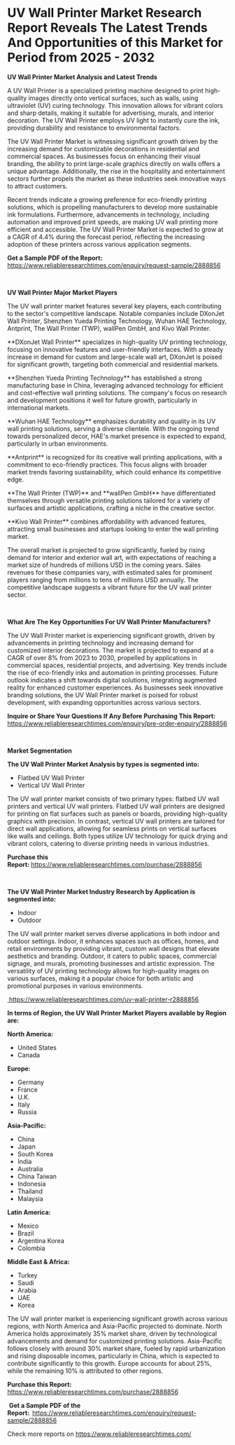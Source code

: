 <p><h1>UV Wall Printer Market Research Report Reveals The Latest Trends And Opportunities of this Market for Period from 2025 - 2032</h1></p><p><strong>UV Wall Printer Market Analysis and Latest Trends</strong></p>
<p><p>A UV Wall Printer is a specialized printing machine designed to print high-quality images directly onto vertical surfaces, such as walls, using ultraviolet (UV) curing technology. This innovation allows for vibrant colors and sharp details, making it suitable for advertising, murals, and interior decoration. The UV Wall Printer employs UV light to instantly cure the ink, providing durability and resistance to environmental factors.</p><p>The UV Wall Printer Market is witnessing significant growth driven by the increasing demand for customizable decorations in residential and commercial spaces. As businesses focus on enhancing their visual branding, the ability to print large-scale graphics directly on walls offers a unique advantage. Additionally, the rise in the hospitality and entertainment sectors further propels the market as these industries seek innovative ways to attract customers.</p><p>Recent trends indicate a growing preference for eco-friendly printing solutions, which is propelling manufacturers to develop more sustainable ink formulations. Furthermore, advancements in technology, including automation and improved print speeds, are making UV wall printing more efficient and accessible. The UV Wall Printer Market is expected to grow at a CAGR of 4.4% during the forecast period, reflecting the increasing adoption of these printers across various application segments.</p></p>
<p><strong>Get a Sample PDF of the Report:&nbsp;</strong> <a href="https://www.reliableresearchtimes.com/enquiry/request-sample/2888856?utm_campaign=3184&utm_medium=2&utm_source=Github&utm_content=ia&utm_term=14032025&utm_id=uv-wall-printer">https://www.reliableresearchtimes.com/enquiry/request-sample/2888856</a></p>
<p>&nbsp;</p>
<p><strong>UV Wall Printer Major Market Players</strong></p>
<p><p>The UV wall printer market features several key players, each contributing to the sector's competitive landscape. Notable companies include DXonJet Wall Printer, Shenzhen Yueda Printing Technology, Wuhan HAE Technology, Antprint, The Wall Printer (TWP), wallPen GmbH, and Kivo Wall Printer.</p><p>**DXonJet Wall Printer** specializes in high-quality UV printing technology, focusing on innovative features and user-friendly interfaces. With a steady increase in demand for custom and large-scale wall art, DXonJet is poised for significant growth, targeting both commercial and residential markets.</p><p>**Shenzhen Yueda Printing Technology** has established a strong manufacturing base in China, leveraging advanced technology for efficient and cost-effective wall printing solutions. The company's focus on research and development positions it well for future growth, particularly in international markets.</p><p>**Wuhan HAE Technology** emphasizes durability and quality in its UV wall printing solutions, serving a diverse clientele. With the ongoing trend towards personalized decor, HAE's market presence is expected to expand, particularly in urban environments.</p><p>**Antprint** is recognized for its creative wall printing applications, with a commitment to eco-friendly practices. This focus aligns with broader market trends favoring sustainability, which could enhance its competitive edge.</p><p>**The Wall Printer (TWP)** and **wallPen GmbH** have differentiated themselves through versatile printing solutions tailored for a variety of surfaces and artistic applications, crafting a niche in the creative sector.</p><p>**Kivo Wall Printer** combines affordability with advanced features, attracting small businesses and startups looking to enter the wall printing market. </p><p>The overall market is projected to grow significantly, fueled by rising demand for interior and exterior wall art, with expectations of reaching a market size of hundreds of millions USD in the coming years. Sales revenues for these companies vary, with estimated sales for prominent players ranging from millions to tens of millions USD annually. The competitive landscape suggests a vibrant future for the UV wall printer sector.</p></p>
<p>&nbsp;</p>
<p><strong>What Are The Key Opportunities For UV Wall Printer Manufacturers?</strong></p>
<p><p>The UV Wall Printer market is experiencing significant growth, driven by advancements in printing technology and increasing demand for customized interior decorations. The market is projected to expand at a CAGR of over 8% from 2023 to 2030, propelled by applications in commercial spaces, residential projects, and advertising. Key trends include the rise of eco-friendly inks and automation in printing processes. Future outlook indicates a shift towards digital solutions, integrating augmented reality for enhanced customer experiences. As businesses seek innovative branding solutions, the UV Wall Printer market is poised for robust development, with expanding opportunities across various sectors.</p></p>
<p><strong>Inquire or Share Your Questions If Any Before Purchasing This Report:</strong> <a href="https://www.reliableresearchtimes.com/enquiry/pre-order-enquiry/2888856?utm_campaign=3184&utm_medium=2&utm_source=Github&utm_content=ia&utm_term=14032025&utm_id=uv-wall-printer">https://www.reliableresearchtimes.com/enquiry/pre-order-enquiry/2888856</a></p>
<p>&nbsp;</p>
<p><strong>Market Segmentation</strong></p>
<p><strong>The UV Wall Printer Market Analysis by types is segmented into:</strong></p>
<p><ul><li>Flatbed UV Wall Printer</li><li>Vertical UV Wall Printer</li></ul></p>
<p><p>The UV wall printer market consists of two primary types: flatbed UV wall printers and vertical UV wall printers. Flatbed UV wall printers are designed for printing on flat surfaces such as panels or boards, providing high-quality graphics with precision. In contrast, vertical UV wall printers are tailored for direct wall applications, allowing for seamless prints on vertical surfaces like walls and ceilings. Both types utilize UV technology for quick drying and vibrant colors, catering to diverse printing needs in various industries.</p></p>
<p><strong>Purchase this Report:&nbsp;</strong><a href="https://www.reliableresearchtimes.com/purchase/2888856?utm_campaign=3184&utm_medium=2&utm_source=Github&utm_content=ia&utm_term=14032025&utm_id=uv-wall-printer">https://www.reliableresearchtimes.com/purchase/2888856</a></p>
<p>&nbsp;</p>
<p><strong>The UV Wall Printer Market Industry Research by Application is segmented into:</strong></p>
<p><ul><li>Indoor</li><li>Outdoor</li></ul></p>
<p><p>The UV wall printer market serves diverse applications in both indoor and outdoor settings. Indoor, it enhances spaces such as offices, homes, and retail environments by providing vibrant, custom wall designs that elevate aesthetics and branding. Outdoor, it caters to public spaces, commercial signage, and murals, promoting businesses and artistic expression. The versatility of UV printing technology allows for high-quality images on various surfaces, making it a popular choice for both artistic and promotional purposes in various environments.</p></p>
<p><a href="https://www.reliableresearchtimes.com/uv-wall-printer-r2888856?utm_campaign=3184&utm_medium=2&utm_source=Github&utm_content=ia&utm_term=14032025&utm_id=uv-wall-printer">&nbsp;https://www.reliableresearchtimes.com/uv-wall-printer-r2888856</a></p>
<p><strong>In terms of Region, the UV Wall Printer Market Players available by Region are:</strong></p>
<p>
    <p> <strong> North America: </strong>
        <ul>
            <li>United States</li>
            <li>Canada</li>
        </ul>
        </p> 
    <p> <strong> Europe: </strong>
        <ul>
            <li>Germany</li>
            <li>France</li>
            <li>U.K.</li>
            <li>Italy</li>
            <li>Russia</li>
        </ul>
        </p> 
    <p> <strong> Asia-Pacific: </strong>
        <ul>
            <li>China</li>
            <li>Japan</li>
            <li>South Korea</li>
            <li>India</li>
            <li>Australia</li>
            <li>China Taiwan</li>
            <li>Indonesia</li>
            <li>Thailand</li>
            <li>Malaysia</li>
        </ul>
        </p> 
    <p> <strong> Latin America: </strong>
        <ul>
            <li>Mexico</li>
            <li>Brazil</li>
            <li>Argentina Korea</li>
            <li>Colombia</li>
        </ul>
        </p> 
    <p> <strong> Middle East & Africa: </strong>
        <ul>
            <li>Turkey</li>
            <li>Saudi</li>
            <li>Arabia</li>
            <li>UAE</li>
            <li>Korea</li>
        </ul>
    </p>
    </p>
<p><p>The UV wall printer market is experiencing significant growth across various regions, with North America and Asia-Pacific projected to dominate. North America holds approximately 35% market share, driven by technological advancements and demand for customized printing solutions. Asia-Pacific follows closely with around 30% market share, fueled by rapid urbanization and rising disposable incomes, particularly in China, which is expected to contribute significantly to this growth. Europe accounts for about 25%, while the remaining 10% is attributed to other regions.</p></p>
<p><strong>Purchase this Report: </strong><a href="https://www.reliableresearchtimes.com/purchase/2888856?utm_campaign=3184&utm_medium=2&utm_source=Github&utm_content=ia&utm_term=14032025&utm_id=uv-wall-printer">https://www.reliableresearchtimes.com/purchase/2888856</a></p>
<p>&nbsp;<strong>Get a Sample PDF of the Report:&nbsp;&nbsp;</strong><a href="https://www.reliableresearchtimes.com/enquiry/request-sample/2888856?utm_campaign=3184&utm_medium=2&utm_source=Github&utm_content=ia&utm_term=14032025&utm_id=uv-wall-printer">https://www.reliableresearchtimes.com/enquiry/request-sample/2888856</a></p>
<p><strong></strong></p>
<p>Check more reports on <a href="https://www.reliableresearchtimes.com/?utm_campaign=3184&utm_medium=2&utm_source=Github&utm_content=ia&utm_term=14032025&utm_id=uv-wall-printer">https://www.reliableresearchtimes.com/</a></p>